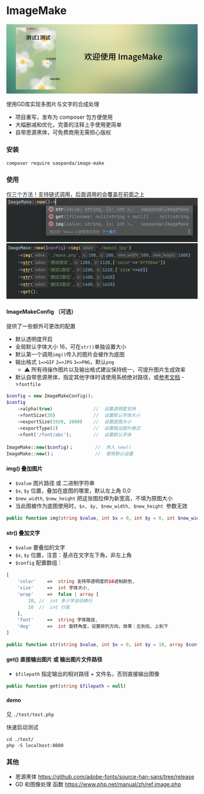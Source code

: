 # ImageMake
![img_2.png](img_2.png)

使用GD库实现多图片与文字的合成处理
* 项目重写，发布为 composer 包方便使用
* 大幅删减和优化，完善的注释上手使用更简单
* 自带思源黑体，可免费商用无需担心版权

### 安装
    composer require saopanda/image-make

### 使用
仅三个方法！支持链式调用，后面调用的会覆盖在前面之上
![img.png](img.png)
![img_1.png](img_1.png)

#### ImageMakeConfig （可选）
提供了一些额外可更改的配置
* 默认透明度开启
* 全局默认字体大小 16，可在`str()`单独设置大小
* 默认第一个调用`img()`传入的图片会被作为底图
* 输出格式 `1=>GIF` `2=>JPG` `3=>PNG`，默认`png`
  * ⚠️ 所有待操作图片以及输出格式建议保持统一，可提升图片生成效率
* 默认自带思源黑体，指定其他字体时请使用系统绝对路径，或[参考文档](https://www.php.net/manual/zh/function.imagettftext.php) ->`fontfile`

```php
$config = new ImageMakeConfig();
$config
    ->alpha(true)               //  设置透明度支持
    ->fontSize(20)              //  设置默认字体大小
    ->exportSize(1920, 1080)    //  设置底图大小  
    ->exportType(2)             //  设置输出图片格式
    ->font('/font/abc');        //  设置默认字体
    
ImageMake::new($config)；        //  传入 new()
ImageMake::new()；               //  使用默认设置
```

#### img() 叠加图片
* `$value` 图片路径 或 二进制字符串
* `$x`, `$y` 位置，叠加在底图的哪里，默认左上角 0,0
* `$new_width`, `$new_height` 把这张图拉伸为新宽高，不填为原图大小
* 当此图被作为底图使用时，`$x, $y, $new_width, $new_height `参数无效

```php
public function img(string $value, int $x = 0, int $y = 0, int $new_width = 0, int $new_height = 0)
```

#### str() 叠加文字
* `$value` 要叠加的文字
* `$x`, `$y` 位置，注意：基点在文字左下角，非左上角
* `$config` 配置数组：

```php
[
    'color'    =>  string 支持带透明度的16进制颜色,
    'size'     =>  int 字体大小,
    'wrap'     =>  false | array [
        20, //  int 多少字自动换行
        10  //  int 行高
    ],
    'font'     =>  string 字体路径,
    'deg'      =>  int 旋转角度，设置排列方向，效果：左到右、上到下
]
```

```php
public function str(string $value, int $x = 0, int $y = 10, array $config = [])
```

#### get() 直接输出图片 或 输出图片文件路径
* `$filepath` 指定输出的相对路径 + 文件名，否则直接输出图像

```php
public function get(string $filepath = null)
```

#### demo
见 `./test/test.php`

快速启动测试
```
cd ./test/
php -S localhost:8080
```

### 其他
* 思源黑体 https://github.com/adobe-fonts/source-han-sans/tree/release
* GD 和图像处理 函数 https://www.php.net/manual/zh/ref.image.php
